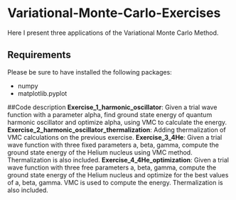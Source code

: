 # Variational-Monte-Carlo-Exercises
Here I present three applications of the Variational Monte Carlo Method. 
## Requirements
Please be sure to have installed the following packages:
- numpy
- matplotlib.pyplot

##Code description
**Exercise_1_harmonic_oscillator**: Given a trial wave function with a parameter alpha, find ground state energy of quantum harmonic oscillator and optimize alpha, using VMC to calculate the energy.
**Exercise_2_harmonic_oscillator_thermalization**: Adding thermalization of VMC calculations on the previous exercise.
**Exercise_3_4He**: Given a trial wave function with three fixed parameters a, beta, gamma, compute the ground state energy of the Helium nucleus using VMC method. Thermalization is also included.
**Exercise_4_4He_optimization**: Given a trial wave function with three free parameters a, beta, gamma, compute the ground state energy of the Helium nucleus and optimize for the best values of a, beta, gamma. VMC is used to compute the energy. Thermalization is also included.
